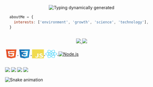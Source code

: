 <div align="center">
    <img
      alt="Typing dynamically generated"
      src="https://readme-typing-svg.herokuapp.com?color=67D2F0&size=24&center=true&vCenter=true&multiline=true&height=80&lines=Hello,+World"
    />
</div>

```javascript
  aboutMe = {
    interests: ['environment', 'growth', 'science', 'technology'],
  }
```

##

<div align="center">
  <a href="https://github.com/vazmatheus">
  <img height="180em" src="https://github-readme-stats.vercel.app/api?username=vazmatheus&show_icons=true&theme=dracula&include_all_commits=true&count_private=true"/>
  <img height="180em" src="https://github-readme-stats.vercel.app/api/top-langs/?username=vazmatheus&layout=compact&langs_count=7&theme=dracula"/>
</div>
<div style="display: inline_block"><br>
  <img align="center" alt="HTML" height="30" width="40" src="https://raw.githubusercontent.com/devicons/devicon/master/icons/html5/html5-original.svg">
  <img align="center" alt="CSS" height="30" width="40" src="https://raw.githubusercontent.com/devicons/devicon/master/icons/css3/css3-original.svg">
  <img align="center" alt="JavaScript" height="30" width="40" src="https://raw.githubusercontent.com/devicons/devicon/master/icons/javascript/javascript-plain.svg">
  <img align="center" alt="React" height="30" width="40" src="https://raw.githubusercontent.com/devicons/devicon/master/icons/react/react-original.svg">
  <img align="center" alt="Node.js" height="30" width="40" src="https://cdn.jsdelivr.net/gh/devicons/devicon/icons/nodejs/nodejs-original.svg" />
</div>
  
  ##
 
<div>
  <a href="https://www.linkedin.com/in/vazmatheus" target="_blank"><img src="https://img.shields.io/badge/-LinkedIn-%230077B5?style=for-the-badge&logo=linkedin&logoColor=white" target="_blank"></a>
  <a href = "mailto:matheus.vaz@outlook.com"><img src="https://img.shields.io/badge/Outlook-0078D4?style=for-the-badge&logo=microsoft-outlook&logoColor=white"></a>
  <a href = "https://twitter.com/matheuzvas"><img src="https://img.shields.io/badge/Twitter-1DA1F2?style=for-the-badge&logo=twitter&logoColor=white"></a>
  <a href="https://instagram.com/matheusvaz" target="_blank"><img src="https://img.shields.io/badge/-Instagram-%23E4405F?style=for-the-badge&logo=instagram&logoColor=white" target="_blank"></a>
  
  ![Snake animation](https://raw.githubusercontent.com/vazmatheus/vazmatheus/output/github-contribution-grid-snake.svg)
 
</div>
  
